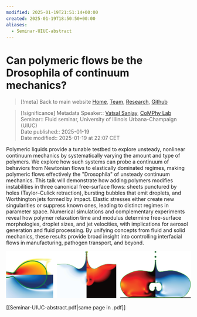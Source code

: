 ```yaml
---
modified: 2025-01-19T21:51:14+00:00
created: 2025-01-19T18:50:50+00:00
aliases:
  - Seminar-UIUC-abstract
---
```

# Can polymeric flows be the Drosophila of continuum mechanics?
> [!meta] Back to main website
> [Home](https://comphy-lab.org/), [Team](https://comphy-lab.org/team), [Research](https://comphy-lab.org/research), [Github](https://github.com/comphy-lab)

> [!significance] Metadata
> Speaker:: [Vatsal Sanjay](https://vatsalsanjay.com), [CoMPhy Lab](https://comphy-lab.org)
> Seminar:: Fluid seminar, University of Illinois Urbana-Champaign (UIUC)<br>
> Date published:: 2025-01-19<br>
> Date modified:: 2025-01-19 at 22:07 CET

Polymeric liquids provide a tunable testbed to explore unsteady, nonlinear continuum mechanics by systematically varying the amount and type of polymers. We explore how such systems can probe a continuum of behaviors from Newtonian flows to elastically dominated regimes, making polymeric flows effectively the "Drosophila" of unsteady continuum mechanics. This talk will demonstrate how adding polymers modifies instabilities in three canonical free-surface flows: sheets punctured by holes (Taylor–Culick retraction), bursting bubbles that emit droplets, and Worthington jets formed by impact. Elastic stresses either create new singularities or suppress known ones, leading to distinct regimes in parameter space. Numerical simulations and complementary experiments reveal how polymer relaxation time and modulus determine free-surface morphologies, droplet sizes, and jet velocities, with implications for aerosol generation and fluid processing. By unifying concepts from fluid and solid mechanics, these results provide broad insight into controlling interfacial flows in manufacturing, pathogen transport, and beyond.


![Singularities](_Media/20250119213726033_Seminar-UIUC-abstract.png)

[[Seminar-UIUC-abstract.pdf|same page in .pdf]]